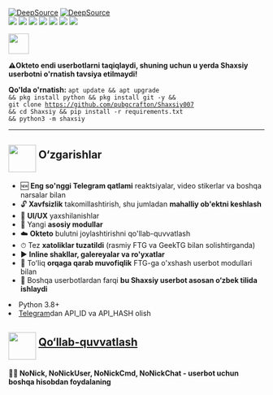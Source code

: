 <a href="https://deepsource.io/gh/pubgcrafton/Shaxsiy/?ref=repository-badge"><img src="https://deepsource.io/gh/pubgcrafton/shaxsiy.svg/?label=active+issues&show_trend=true&token=IPVI_QX-cSuQSVeVl8cb5PLt" alt="DeepSource"></a>
<a href="https://deepsource.io/gh/pubgcrafton/Shaxsiy/?ref=repository-badge"><img src="https://deepsource.io/gh/pubgcrafton/shaxsiy.svg/?label=resolved+issues&show_trend=true&token=IPVI_QX-cSuQSVeVl8cb5PLt" alt="DeepSource"></a><br>
<a href="https://www.codacy.com/gh/pubgcrafton/Shaxsiy/dashboard?utm_source=github.com&amp;utm_medium=referral&amp;utm_content=pubgcrafton/shaxsiy&amp;utm_campaign=Badge_Grade"><img src="https://app.codacy.com/project/badge/Grade/97e3ea868f9344a5aa6e4d874f83db14"/></a>
<a href="#"><img src="https://img.shields.io/github/languages/code-size/pubgcrafton/Shaxsiy"/></a>
<a href="#"><img src="https://img.shields.io/github/issues-raw/pubgcrafton/Shaxsiy"/></a>
<a href="#"><img src="https://img.shields.io/github/license/pubgcrafton/Shaxsiy"/></a>
<a href="#"><img src="https://img.shields.io/github/commit-activity/m/pubgcrafton/Shaxsiy"/></a>
<a href="#"><img src="https://img.shields.io/github/forks/pubgcrafton/Shaxsiy?style=flat"/></a>
<a href="#"><img src="https://img.shields.io/github/stars/pubgcrafton/Shaxsiy"/></a>

<a href="https://cloud.okteto.com/#/deploy?repository=https://github.com/pubgcrafton/Shaxsiy007"><img src="https://user-images.githubusercontent.com/36935426/167272305-91fd67c9-c3fc-4b4b-8a73-c35e57c8fcc5.png" height="40"></a>

<b>⚠️Okteto endi userbotlarni taqiqlaydi, shuning uchun u yerda Shaxsiy userbotni o'rnatish tavsiya etilmaydi! </b>

<b>Qo'lda o'rnatish:</b>
<code>apt update && apt upgrade && pkg install python && pkg install git -y && git clone https://github.com/pubgcrafton/Shaxsiy007 && cd Shaxsiy && pip install -r requirements.txt && python3 -m shaxsiy</code>


<hr>
<h2><img src="https://github.com/hikariatama/assets/raw/master/35-edit-flat.webp" height="54" align="middle"> O‘zgarishlar</h2>

<ul>
	<li>🆕 <b>Eng so'nggi Telegram qatlami</b> reaktsiyalar, video stikerlar va boshqa narsalar bilan</li>
	<li>🔓 <b>Xavfsizlik</b> takomillashtirish, shu jumladan <b>mahalliy ob'ektni keshlash</b></li>
	<li>🎨 <b>UI/UX</b> yaxshilanishlar</li>
	<li>📼 Yangi <b>asosiy modullar</b></li>
	<li>☁️ <b>Okteto</b> bulutni joylashtirishni qo'llab-quvvatlash</li>
	<li>⏱ Tez <b>xatoliklar tuzatildi</b> (rasmiy FTG va GeekTG bilan solishtirganda)</li>
	<li>▶️ <b>Inline shakllar, galereyalar va ro'yxatlar</b></li>
	<li>🔁 Toʻliq <b>orqaga qarab muvofiqlik</b> FTG-ga o'xshash userbot modullari bilan</li>
        <li>🔰 Boshqa userbotlardan farqi <b>bu Shaxsiy userbot asosan o‘zbek tilida ishlaydi</b></li>
</ul>
	<li>Python 3.8+</li>
	<li><a href="https://my.telegram.org/apps" color="#2594cb">Telegram</a>dan API_ID va API_HASH  olish</li>
</ul>
<h2 border="none"><img src="https://github.com/hikariatama/assets/raw/master/981-consultation-flat.webp" height="54" align="middle"> <a href="https://t.me/shaxsiy_guruh_007">Qo‘llab-quvvatlash</a></h2>

	
<b>👨‍👦 NoNick, NoNickUser, NoNickCmd, NoNickChat - userbot uchun boshqa hisobdan foydalaning</b>
